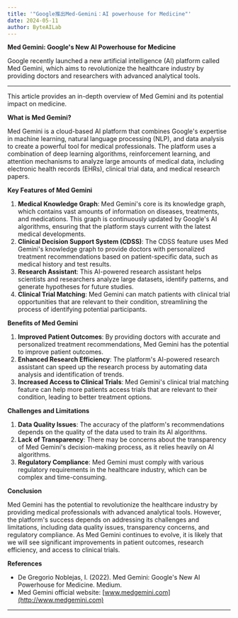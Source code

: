 ```yaml
---
title: '"Google推出Med-Gemini：AI powerhouse for Medicine"'
date: 2024-05-11
author: ByteAILab
---
```


**Med Gemini: Google's New AI Powerhouse for Medicine**

Google recently launched a new artificial intelligence (AI) platform called Med Gemini, which aims to revolutionize the healthcare industry by providing doctors and researchers with advanced analytical tools. 

---
This article provides an in-depth overview of Med Gemini and its potential impact on medicine.

**What is Med Gemini?**

Med Gemini is a cloud-based AI platform that combines Google's expertise in machine learning, natural language processing (NLP), and data analysis to create a powerful tool for medical professionals. The platform uses a combination of deep learning algorithms, reinforcement learning, and attention mechanisms to analyze large amounts of medical data, including electronic health records (EHRs), clinical trial data, and medical research papers.

**Key Features of Med Gemini**

1. **Medical Knowledge Graph**: Med Gemini's core is its knowledge graph, which contains vast amounts of information on diseases, treatments, and medications. This graph is continuously updated by Google's AI algorithms, ensuring that the platform stays current with the latest medical developments.
2. **Clinical Decision Support System (CDSS)**: The CDSS feature uses Med Gemini's knowledge graph to provide doctors with personalized treatment recommendations based on patient-specific data, such as medical history and test results.
3. **Research Assistant**: This AI-powered research assistant helps scientists and researchers analyze large datasets, identify patterns, and generate hypotheses for future studies.
4. **Clinical Trial Matching**: Med Gemini can match patients with clinical trial opportunities that are relevant to their condition, streamlining the process of identifying potential participants.

**Benefits of Med Gemini**

1. **Improved Patient Outcomes**: By providing doctors with accurate and personalized treatment recommendations, Med Gemini has the potential to improve patient outcomes.
2. **Enhanced Research Efficiency**: The platform's AI-powered research assistant can speed up the research process by automating data analysis and identification of trends.
3. **Increased Access to Clinical Trials**: Med Gemini's clinical trial matching feature can help more patients access trials that are relevant to their condition, leading to better treatment options.

**Challenges and Limitations**

1. **Data Quality Issues**: The accuracy of the platform's recommendations depends on the quality of the data used to train its AI algorithms.
2. **Lack of Transparency**: There may be concerns about the transparency of Med Gemini's decision-making process, as it relies heavily on AI algorithms.
3. **Regulatory Compliance**: Med Gemini must comply with various regulatory requirements in the healthcare industry, which can be complex and time-consuming.

**Conclusion**

Med Gemini has the potential to revolutionize the healthcare industry by providing medical professionals with advanced analytical tools. However, the platform's success depends on addressing its challenges and limitations, including data quality issues, transparency concerns, and regulatory compliance. As Med Gemini continues to evolve, it is likely that we will see significant improvements in patient outcomes, research efficiency, and access to clinical trials.

**References**

* De Gregorio Noblejas, I. (2022). Med Gemini: Google's New AI Powerhouse for Medicine. Medium.
* Med Gemini official website: [www.medgemini.com](http://www.medgemini.com)
---

